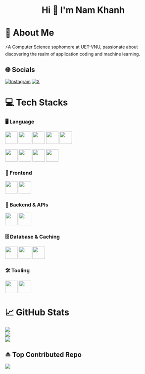 <h1 align="center"> Hi 👋 I'm Nam Khanh</h1>

# 💫 About Me
⚡A Computer Science sophomore at UET-VNU, passionate about discovering the realm of application coding and machine learning.

## 🌐 Socials
[![Instagram](https://img.shields.io/badge/Instagram-%23E4405F.svg?logo=Instagram&logoColor=white)](https://instagram.com/nlnktheprogrammer) [![X](https://img.shields.io/badge/X-black.svg?logo=X&logoColor=white)](https://x.com/namnkahn) 

# 💻 Tech Stacks
### 🖥️ Language
<p >
    <img src="https://cdn.jsdelivr.net/gh/devicons/devicon@latest/icons/cplusplus/cplusplus-original.svg" width="40" height="40"/>
    <img src="https://cdn.jsdelivr.net/gh/devicons/devicon@latest/icons/java/java-original.svg" width="40" height="40"/> 
    <img src="https://cdn.jsdelivr.net/gh/devicons/devicon@latest/icons/python/python-original.svg" width="40" height="40"/>
    <img src="https://cdn.jsdelivr.net/gh/devicons/devicon@latest/icons/javascript/javascript-original.svg" width="40" height="40"/>
    <img src="https://cdn.jsdelivr.net/gh/devicons/devicon@latest/icons/typescript/typescript-original.svg" width="40" height="40"/> 
</p>

<p>
    <img src="https://cdn.jsdelivr.net/gh/devicons/devicon@latest/icons/bash/bash-plain.svg" width="40" height="40"/>
    <img src="https://cdn.jsdelivr.net/gh/devicons/devicon@latest/icons/php/php-original.svg" width="40" height="40"/>
    <img src="https://cdn.jsdelivr.net/gh/devicons/devicon@latest/icons/haskell/haskell-original.svg" width="40" height="40" />
    <img src="https://cdn.jsdelivr.net/gh/devicons/devicon@latest/icons/go/go-original-wordmark.svg" width="40" height="40"/>
</p>

### 🥽 Frontend
<p>
    <img src="https://cdn.jsdelivr.net/gh/devicons/devicon@latest/icons/nextjs/nextjs-original.svg" width="40" height="40"/>
    <img src="https://cdn.jsdelivr.net/gh/devicons/devicon@latest/icons/react/react-original.svg" width="40" height="40"/>
</p>

### 🧰 Backend & APIs
<p>
    <img src="https://cdn.jsdelivr.net/gh/devicons/devicon@latest/icons/nodejs/nodejs-original-wordmark.svg" width="40" height="40"/>
    <img src="https://cdn.jsdelivr.net/gh/devicons/devicon@latest/icons/express/express-original.svg" width="40" height="40"/>
</p>

### 🗄️ Database & Caching
<p>
    <img src="https://cdn.jsdelivr.net/gh/devicons/devicon@latest/icons/mysql/mysql-original-wordmark.svg" width="40" height="40"/>
    <img src="https://cdn.jsdelivr.net/gh/devicons/devicon@latest/icons/postgresql/postgresql-original-wordmark.svg" width="40" height="40"/>
    <img src="https://cdn.jsdelivr.net/gh/devicons/devicon@latest/icons/mongodb/mongodb-original-wordmark.svg" width="40" height="40"/>
</p>

### 🛠️ Tooling
<p>
    <img src="https://cdn.jsdelivr.net/gh/devicons/devicon@latest/icons/git/git-original.svg" width="40" height="40"/>
    <img src="https://cdn.jsdelivr.net/gh/devicons/devicon@latest/icons/githubcodespaces/githubcodespaces-original.svg" width="40" height="40"/>
</p>

# 📈 GitHub Stats
![](https://github-readme-stats.vercel.app/api?username=namnkahn1607&theme=default&hide_border=true&include_all_commits=true&count_private=false)<br/>
![](https://nirzak-streak-stats.vercel.app/?user=namnkahn1607&theme=default&hide_border=true)<br/>
![](https://github-readme-stats.vercel.app/api/top-langs/?username=namnkahn1607&theme=default&hide_border=true&include_all_commits=true&count_private=false&layout=compact)

## ⏏️ Top Contributed Repo
![](https://github-contributor-stats.vercel.app/api?username=namnkahn1607&limit=5&theme=default&combine_all_yearly_contributions=true)